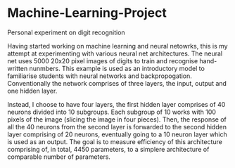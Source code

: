 # Machine-Learning-Project
Personal experiment on digit recognition 


Having started working on machine learning and neural netowrks, this is my attempt at experimenting with various neural net architectures. The neural net uses 5000 20x20 pixel images of digits to train and recognise hand-written nunmbers. This example is used as an introductory model to familiarise students with neural networks and backpropogation. Conventionally the network comprises of three layers, the input, output and one hidden layer.

Instead, I choose to have four layers, the first hidden layer comprises of 40 neurons divided into 10 subgroups. Each subgroup of 10 works with 100 pixels of the image (slicing the image in four pieces). Then, the response of all the 40 neurons from the second layer is forwarded to the second hidden layer comprising of 20 neurons, eventually going to a 10 neuron layer which is used as an output. The goal is to measure efficiency of this architecture comprising of, in total, 4450 parameters, to a simplere architecture of comparable number of parameters. 
